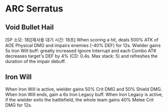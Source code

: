 # ARC Serratus

## Void Bullet Hail

[SP 소모: 18][재사용 대기 시간: 18초] When scoring a hit, deals 500% ATK of AOE Physical DMG and impairs enemies (-40% DEF) for 12s. Wielder gains 5s Iron Will buff: greatly increased Ignore Interrupt and each Combo ATK decreases target's DEF by 4% (CD: 0.4s. Max stack: 5) and refreshes the duration of the impair debuff.

## Iron Will

When Iron Will is active, wielder gains 50% Crit DMG and 50% Shield DMG. When Iron Will ends, gain a 6s Iron Legacy buff. When Iron Legacy is active, if the wielder exits the battlefield, the whole team gains 40% Melee Crit DMG for 12s.

